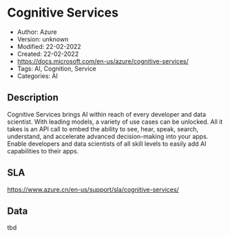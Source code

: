 # Cognitive Services

* Author: Azure
* Version: unknown
* Modified: 22-02-2022
* Created: 22-02-2022
* <https://docs.microsoft.com/en-us/azure/cognitive-services/>
* Tags: AI, Cognition, Service
* Categories: AI

## Description

Cognitive Services brings AI within reach of every developer and data scientist.  With leading models, a variety of use cases can be unlocked. All it takes is an API call to embed the ability to see, hear, speak, search, understand, and accelerate advanced decision-making into your apps.  Enable developers and data scientists of all skill levels to easily add AI capabilities to their apps.

## SLA

https://www.azure.cn/en-us/support/sla/cognitive-services/

## Data

tbd

